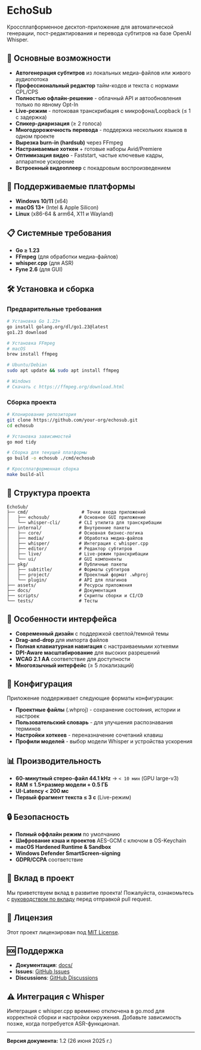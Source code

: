 # EchoSub

Кроссплатформенное десктоп-приложение для автоматической генерации, пост-редактирования и перевода субтитров на базе OpenAI Whisper.

## 🎯 Основные возможности

- **Автогенерация субтитров** из локальных медиа-файлов или живого аудиопотока
- **Профессиональный редактор** тайм-кодов и текста с нормами CPL/CPS
- **Полностью офлайн-решение** - облачный API и автообновления только по явному Opt-In
- **Live-режим** - потоковая транскрибация с микрофона/Loopback (≤ 1 с задержка)
- **Спикер-диаризация** (≥ 2 голоса)
- **Многодорожечность перевода** - поддержка нескольких языков в одном проекте
- **Вырезка burn-in (hardsub)** через FFmpeg
- **Настраиваемые хоткеи** + готовые наборы Avid/Premiere
- **Оптимизация видео** - Faststart, частые ключевые кадры, аппаратное ускорение
- **Встроенный видеоплеер** с покадровым воспроизведением

## 🚀 Поддерживаемые платформы

- **Windows 10/11** (x64)
- **macOS 13+** (Intel & Apple Silicon)
- **Linux** (x86-64 & arm64, X11 и Wayland)

## 📋 Системные требования

- **Go ≥ 1.23**
- **FFmpeg** (для обработки медиа-файлов)
- **whisper.cpp** (для ASR)
- **Fyne 2.6** (для GUI)

## 🛠 Установка и сборка

### Предварительные требования

```bash
# Установка Go 1.23+
go install golang.org/dl/go1.23@latest
go1.23 download

# Установка FFmpeg
# macOS
brew install ffmpeg

# Ubuntu/Debian
sudo apt update && sudo apt install ffmpeg

# Windows
# Скачать с https://ffmpeg.org/download.html
```

### Сборка проекта

```bash
# Клонирование репозитория
git clone https://github.com/your-org/echosub.git
cd echosub

# Установка зависимостей
go mod tidy

# Сборка для текущей платформы
go build -o echosub ./cmd/echosub

# Кроссплатформенная сборка
make build-all
```

## 📁 Структура проекта

```
EchoSub/
├── cmd/                    # Точки входа приложений
│   ├── echosub/           # Основное GUI приложение
│   └── whisper-cli/       # CLI утилита для транскрибации
├── internal/              # Внутренние пакеты
│   ├── core/              # Основная бизнес-логика
│   ├── media/             # Обработка медиа-файлов
│   ├── whisper/           # Интеграция с whisper.cpp
│   ├── editor/            # Редактор субтитров
│   ├── live/              # Live-режим транскрибации
│   └── ui/                # GUI компоненты
├── pkg/                   # Публичные пакеты
│   ├── subtitle/          # Форматы субтитров
│   ├── project/           # Проектный формат .whproj
│   └── plugin/            # API для плагинов
├── assets/                # Ресурсы приложения
├── docs/                  # Документация
├── scripts/               # Скрипты сборки и CI/CD
└── tests/                 # Тесты
```

## 🎨 Особенности интерфейса

- **Современный дизайн** с поддержкой светлой/темной темы
- **Drag-and-drop** для импорта файлов
- **Полная клавиатурная навигация** с настраиваемыми хоткеями
- **DPI-Aware масштабирование** для высоких разрешений
- **WCAG 2.1 AA** соответствие для доступности
- **Многоязычный интерфейс** (≥ 5 локализаций)

## 🔧 Конфигурация

Приложение поддерживает следующие форматы конфигурации:

- **Проектные файлы** (.whproj) - сохранение состояния, истории и настроек
- **Пользовательский словарь** - для улучшения распознавания терминов
- **Настройки хоткеев** - переназначение сочетаний клавиш
- **Профили моделей** - выбор модели Whisper и устройства ускорения

## 📊 Производительность

- **60-минутный стерео-файл 44.1 kHz** → `< 10 мин` (GPU large-v3)
- **RAM ≤ 1.5×размер модели + 0.5 ГБ**
- **UI-Latency < 200 мс**
- **Первый фрагмент текста ≤ 3 с** (Live-режим)

## 🔒 Безопасность

- **Полный оффлайн режим** по умолчанию
- **Шифрование кэша и проектов** AES-GCM с ключом в OS-Keychain
- **macOS Hardened Runtime & Sandbox**
- **Windows Defender SmartScreen-signing**
- **GDPR/CCPA** соответствие

## 🤝 Вклад в проект

Мы приветствуем вклад в развитие проекта! Пожалуйста, ознакомьтесь с [руководством по вкладу](CONTRIBUTING.md) перед отправкой pull request.

## 📄 Лицензия

Этот проект лицензирован под [MIT License](LICENSE).

## 🆘 Поддержка

- **Документация**: [docs/](docs/)
- **Issues**: [GitHub Issues](https://github.com/your-org/echosub/issues)
- **Discussions**: [GitHub Discussions](https://github.com/your-org/echosub/discussions)

## ⚠️ Интеграция с Whisper

Интеграция с whisper.cpp временно отключена в go.mod для корректной сборки и настройки окружения. Добавьте зависимость позже, когда потребуется ASR-функционал.

---

**Версия документа:** 1.2 (26 июня 2025 г.)